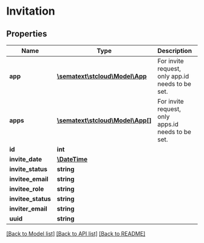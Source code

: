 # Invitation

## Properties
| Name               | Type                                        | Description                                       | Notes      |
| ------------------ | ------------------------------------------- | ------------------------------------------------- | ---------- |
| **app**            | [**\sematext\stcloud\Model\App**](App.md)   | For invite request, only app.id needs to be set.  | [optional] |
| **apps**           | [**\sematext\stcloud\Model\App[]**](App.md) | For invite request, only apps.id needs to be set. | [optional] |
| **id**             | **int**                                     |                                                   | [optional] |
| **invite_date**    | [**\DateTime**](\DateTime.md)               |                                                   | [optional] |
| **invite_status**  | **string**                                  |                                                   | [optional] |
| **invitee_email**  | **string**                                  |                                                   | [optional] |
| **invitee_role**   | **string**                                  |                                                   | [optional] |
| **invitee_status** | **string**                                  |                                                   | [optional] |
| **inviter_email**  | **string**                                  |                                                   | [optional] |
| **uuid**           | **string**                                  |                                                   | [optional] |

[[Back to Model list]](../README.md#documentation-for-models) [[Back to API list]](../README.md#documentation-for-api-endpoints) [[Back to README]](../README.md)
